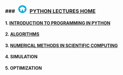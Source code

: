 ### ### <img src = "sample/home.png" width="40" height="25" /> [PYTHON LECTURES HOME](https://datafiction.github.io/)

#### 1. [INTRODUCTION TO PROGRAMMING IN PYTHON](intro.MD)

#### 2. [ALGORITHMS](algorithm.MD)

#### 3. [NUMERICAL METHODS IN SCIENTIFIC COMPUTING](numerical.MD)

#### 4. SIMULATION

#### 5. OPTIMIZATION

